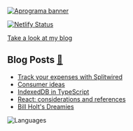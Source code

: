 

<a href="https://aprograma.com/" target="_blank" ref="noopener noreferrer"><img src="https://a.storyblok.com/f/106240/2786x1530/1c3ed37e59/web.png" alt="Aprograma banner" /></a>

[![Netlify Status](https://api.netlify.com/api/v1/badges/73217788-b54c-4bc8-9603-8bb3a1553afa/deploy-status)](https://app.netlify.com/sites/aprograma/deploys)

[Take a look at my blog](https://aprograma.com/)

## Blog Posts <a href="https://aprograma.com/blog/" :target="_blank" rel="noopener noreferrer">:mega:</a>

<!-- BLOG-POST-LIST:START -->
- [Track your expenses with Splitwired](https://aprograma.com/blog/splitwired)
- [Consumer ideas](https://aprograma.com/blog/consumer-ideas)
- [IndexedDB in TypeScript](https://aprograma.com/blog/indexeddb-in-typescript)
- [React: considerations and references](https://aprograma.com/blog/react-references)
- [Bill Holt&#39;s Dreamies](https://aprograma.com/blog/bill-holts-dreamies)
<!-- BLOG-POST-LIST:END -->

![Languages](https://github-readme-stats.vercel.app/api/top-langs/?username=falcosan&langs_count=999&layout=compact)

